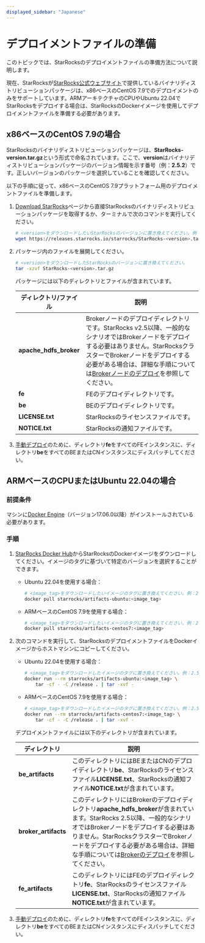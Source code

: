 ```yaml
---
displayed_sidebar: "Japanese"
---
```


# デプロイメントファイルの準備

このトピックでは、StarRocksのデプロイメントファイルの準備方法について説明します。

現在、StarRocksが[StarRocks公式ウェブサイト](https://www.starrocks.io/download/community)で提供しているバイナリディストリビューションパッケージは、x86ベースのCentOS 7.9でのデプロイメントのみをサポートしています。ARMアーキテクチャのCPUやUbuntu 22.04でStarRocksをデプロイする場合は、StarRocksのDockerイメージを使用してデプロイメントファイルを準備する必要があります。

## x86ベースのCentOS 7.9の場合

StarRocksのバイナリディストリビューションパッケージは、**StarRocks-version.tar.gz**という形式で命名されています。ここで、**version**はバイナリディストリビューションパッケージのバージョン情報を示す番号（例：**2.5.2**）です。正しいバージョンのパッケージを選択していることを確認してください。

以下の手順に従って、x86ベースのCentOS 7.9プラットフォーム用のデプロイメントファイルを準備します。

1. [Download StarRocks](https://www.starrocks.io/download/community)ページから直接StarRocksのバイナリディストリビューションパッケージを取得するか、ターミナルで次のコマンドを実行してください。

   ```Bash
   # <version>をダウンロードしたいStarRocksのバージョンに置き換えてください。例：2.5.2。
   wget https://releases.starrocks.io/starrocks/StarRocks-<version>.tar.gz
   ```

2. パッケージ内のファイルを展開してください。

   ```Bash
   # <version>をダウンロードしたStarRocksのバージョンに置き換えてください。
   tar -xzvf StarRocks-<version>.tar.gz
   ```

   パッケージには以下のディレクトリとファイルが含まれています。

   | **ディレクトリ/ファイル** | **説明**                                                     |
   | ------------------------ | ------------------------------------------------------------ |
   | **apache_hdfs_broker**   | Brokerノードのデプロイディレクトリです。StarRocks v2.5以降、一般的なシナリオではBrokerノードをデプロイする必要はありません。StarRocksクラスターでBrokerノードをデプロイする必要がある場合は、詳細な手順については[Brokerノードのデプロイ](../deployment/deploy_broker.md)を参照してください。 |
   | **fe**                   | FEのデプロイディレクトリです。                               |
   | **be**                   | BEのデプロイディレクトリです。                               |
   | **LICENSE.txt**          | StarRocksのライセンスファイルです。                          |
   | **NOTICE.txt**           | StarRocksの通知ファイルです。                                |

3. [手動デプロイ](../deployment/deploy_manually.md)のために、ディレクトリ**fe**をすべてのFEインスタンスに、ディレクトリ**be**をすべてのBEまたはCNインスタンスにディスパッチしてください。

## ARMベースのCPUまたはUbuntu 22.04の場合

### 前提条件

マシンに[Docker Engine](https://docs.docker.com/engine/install/)（バージョン17.06.0以降）がインストールされている必要があります。

### 手順

1. [StarRocks Docker Hub](https://hub.docker.com/r/starrocks/artifacts-ubuntu/tags)からStarRocksのDockerイメージをダウンロードしてください。イメージのタグに基づいて特定のバージョンを選択することができます。

   - Ubuntu 22.04を使用する場合：

     ```Bash
     # <image_tag>をダウンロードしたいイメージのタグに置き換えてください。例：2.5.4。
     docker pull starrocks/artifacts-ubuntu:<image_tag>
     ```

   - ARMベースのCentOS 7.9を使用する場合：

     ```Bash
     # <image_tag>をダウンロードしたいイメージのタグに置き換えてください。例：2.5.4。
     docker pull starrocks/artifacts-centos7:<image_tag>
     ```

2. 次のコマンドを実行して、StarRocksのデプロイメントファイルをDockerイメージからホストマシンにコピーしてください。

   - Ubuntu 22.04を使用する場合：

     ```Bash
     # <image_tag>をダウンロードしたイメージのタグに置き換えてください。例：2.5.4。
     docker run --rm starrocks/artifacts-ubuntu:<image_tag> \
         tar -cf - -C /release . | tar -xvf -
     ```

   - ARMベースのCentOS 7.9を使用する場合：

     ```Bash
     # <image_tag>をダウンロードしたイメージのタグに置き換えてください。例：2.5.4。
     docker run --rm starrocks/artifacts-centos7:<image_tag> \
         tar -cf - -C /release . | tar -xvf -
     ```

   デプロイメントファイルには以下のディレクトリが含まれています。

   | **ディレクトリ**      | **説明**                                                     |
   | -------------------- | ------------------------------------------------------------ |
   | **be_artifacts**     | このディレクトリにはBEまたはCNのデプロイディレクトリ**be**、StarRocksのライセンスファイル**LICENSE.txt**、StarRocksの通知ファイル**NOTICE.txt**が含まれています。 |
   | **broker_artifacts** | このディレクトリにはBrokerのデプロイディレクトリ**apache_hdfs_broker**が含まれています。StarRocks 2.5以降、一般的なシナリオではBrokerノードをデプロイする必要はありません。StarRocksクラスターでBrokerノードをデプロイする必要がある場合は、詳細な手順については[Brokerのデプロイ](../deployment/deploy_broker.md)を参照してください。 |
   | **fe_artifacts**     | このディレクトリにはFEのデプロイディレクトリ**fe**、StarRocksのライセンスファイル**LICENSE.txt**、StarRocksの通知ファイル**NOTICE.txt**が含まれています。 |

3. [手動デプロイ](../deployment/deploy_manually.md)のために、ディレクトリ**fe**をすべてのFEインスタンスに、ディレクトリ**be**をすべてのBEまたはCNインスタンスにディスパッチしてください。
